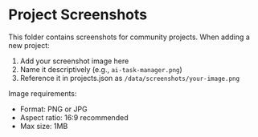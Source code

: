# Project Screenshots

This folder contains screenshots for community projects. When adding a new project:

1. Add your screenshot image here
2. Name it descriptively (e.g., `ai-task-manager.png`)
3. Reference it in projects.json as `/data/screenshots/your-image.png`

Image requirements:
- Format: PNG or JPG
- Aspect ratio: 16:9 recommended
- Max size: 1MB

